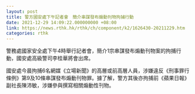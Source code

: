 ```yaml
---
layout: post
title: 警方國安處下午記者會　簡介串謀發布煽動刊物拘捕行動
date: 2021-12-29 14:09:22.000000000 +08:00
link: https://news.rthk.hk/rthk/ch/component/k2/1626430-20211229.htm
categories: rthk
---
```


警務處國家安全處下午4時舉行記者會，簡介1宗串謀發布煽動刊物案的拘捕行動，國安處高級警司李桂華將會出席。

國安處今晨拘捕6名網媒《立場新聞》的高層或前高層人員，涉嫌違反《刑事罪行條例》第9及10條串謀發布煽動刊物罪。據了解，警方其後亦拘捕前《蘋果日報》副社長陳沛敏，涉嫌參與撰寫相關煽動性刊物。
